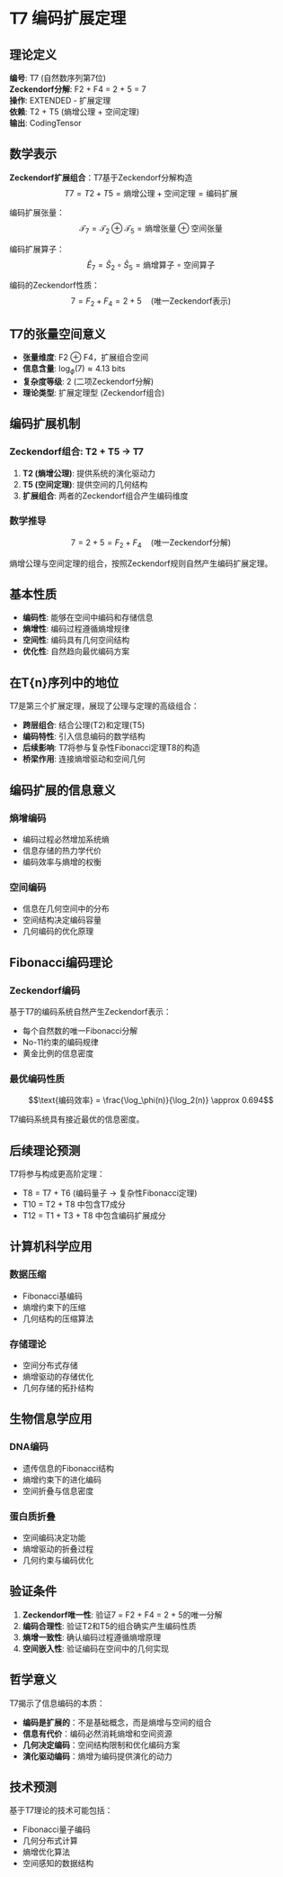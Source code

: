 # T7 编码扩展定理

## 理论定义
**编号**: T7 (自然数序列第7位)  
**Zeckendorf分解**: F2 + F4 = 2 + 5 = 7  
**操作**: EXTENDED - 扩展定理  
**依赖**: T2 + T5 (熵增公理 + 空间定理)  
**输出**: CodingTensor  

## 数学表示
**Zeckendorf扩展组合**：T7基于Zeckendorf分解构造
$$T7 = T2 + T5 = \text{熵增公理} + \text{空间定理} = \text{编码扩展}$$

编码扩展张量：
$$\mathcal{T}_7 = \mathcal{T}_2 \oplus \mathcal{T}_5 = \text{熵增张量} \oplus \text{空间张量}$$

编码扩展算子：
$$\hat{E}_7 = \hat{S}_2 \circ \hat{S}_5 = \text{熵增算子} \circ \text{空间算子}$$

编码的Zeckendorf性质：
$$7 = F_2 + F_4 = 2 + 5 \quad (\text{唯一Zeckendorf表示})$$

## T7的张量空间意义
- **张量维度**: F2 ⊕ F4，扩展组合空间
- **信息含量**: $\log_\phi(7) \approx 4.13$ bits
- **复杂度等级**: 2 (二项Zeckendorf分解)
- **理论类型**: 扩展定理型 (Zeckendorf组合)

## 编码扩展机制

### Zeckendorf组合: T2 + T5 → T7
1. **T2 (熵增公理)**: 提供系统的演化驱动力
2. **T5 (空间定理)**: 提供空间的几何结构  
3. **扩展组合**: 两者的Zeckendorf组合产生编码维度

### 数学推导
$$7 = 2 + 5 = F_2 + F_4 \quad (\text{唯一Zeckendorf分解})$$

熵增公理与空间定理的组合，按照Zeckendorf规则自然产生编码扩展定理。

## 基本性质
- **编码性**: 能够在空间中编码和存储信息
- **熵增性**: 编码过程遵循熵增规律
- **空间性**: 编码具有几何空间结构
- **优化性**: 自然趋向最优编码方案

## 在T{n}序列中的地位
T7是第三个扩展定理，展现了公理与定理的高级组合：
- **跨层组合**: 结合公理(T2)和定理(T5)
- **编码特性**: 引入信息编码的数学结构
- **后续影响**: T7将参与复杂性Fibonacci定理T8的构造
- **桥梁作用**: 连接熵增驱动和空间几何

## 编码扩展的信息意义

### 熵增编码
- 编码过程必然增加系统熵
- 信息存储的热力学代价
- 编码效率与熵增的权衡

### 空间编码
- 信息在几何空间中的分布
- 空间结构决定编码容量
- 几何编码的优化原理

## Fibonacci编码理论

### Zeckendorf编码
基于T7的编码系统自然产生Zeckendorf表示：
- 每个自然数的唯一Fibonacci分解
- No-11约束的编码规律
- 黄金比例的信息密度

### 最优编码性质
$$\text{编码效率} = \frac{\log_\phi(n)}{\log_2(n)} \approx 0.694$$

T7编码系统具有接近最优的信息密度。

## 后续理论预测
T7将参与构成更高阶定理：
- T8 = T7 + T6 (编码量子 → 复杂性Fibonacci定理)
- T10 = T2 + T8 中包含T7成分
- T12 = T1 + T3 + T8 中包含编码扩展成分

## 计算机科学应用

### 数据压缩
- Fibonacci基编码
- 熵增约束下的压缩
- 几何结构的压缩算法

### 存储理论
- 空间分布式存储
- 熵增驱动的存储优化
- 几何存储的拓扑结构

## 生物信息学应用

### DNA编码
- 遗传信息的Fibonacci结构
- 熵增约束下的进化编码
- 空间折叠与信息密度

### 蛋白质折叠
- 空间编码决定功能
- 熵增驱动的折叠过程
- 几何约束与编码优化

## 验证条件
1. **Zeckendorf唯一性**: 验证7 = F2 + F4 = 2 + 5的唯一分解
2. **编码合理性**: 验证T2和T5的组合确实产生编码性质
3. **熵增一致性**: 确认编码过程遵循熵增原理
4. **空间嵌入性**: 验证编码在空间中的几何实现

## 哲学意义
T7揭示了信息编码的本质：
- **编码是扩展的**：不是基础概念，而是熵增与空间的组合
- **信息有代价**：编码必然消耗熵增和空间资源
- **几何决定编码**：空间结构限制和优化编码方案
- **演化驱动编码**：熵增为编码提供演化的动力

## 技术预测
基于T7理论的技术可能包括：
- Fibonacci量子编码
- 几何分布式计算
- 熵增优化算法
- 空间感知的数据结构